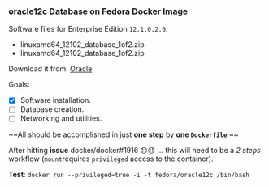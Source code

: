 ### **oracle12c** Database on Fedora Docker Image

Software files for Enterprise Edition ``12.1.0.2.0``:

- linuxamd64_12102_database_1of2.zip
- linuxamd64_12102_database_1of2.zip

Download it from: [Oracle](http://www.oracle.com/technetwork/database/enterprise-edition/downloads/index.html)

Goals:

- [x] Software installation.
- [ ] Database creation.
- [ ] Networking and utilities.

~~All should be accomplished in just **one step** by **one ``Dockerfile``** ~~

After hitting **issue** docker/docker#1916 :disappointed::disappointed: ... this will need to be a 
*2 steps* workflow (``mount``requires ``privileged`` access to the container).

**Test**: ``docker run --privileged=true -i -t fedora/oracle12c /bin/bash``

